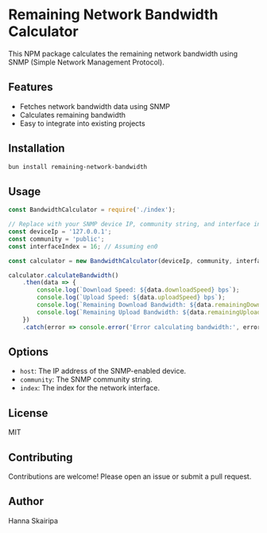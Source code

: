 # Remaining Network Bandwidth Calculator

This NPM package calculates the remaining network bandwidth using SNMP (Simple Network Management Protocol).

## Features

- Fetches network bandwidth data using SNMP
- Calculates remaining bandwidth
- Easy to integrate into existing projects

## Installation

```bash
bun install remaining-network-bandwidth
```

## Usage

```javascript
const BandwidthCalculator = require('./index');

// Replace with your SNMP device IP, community string, and interface index
const deviceIp = '127.0.0.1';
const community = 'public';
const interfaceIndex = 16; // Assuming en0

const calculator = new BandwidthCalculator(deviceIp, community, interfaceIndex);

calculator.calculateBandwidth()
    .then(data => {
        console.log(`Download Speed: ${data.downloadSpeed} bps`);
        console.log(`Upload Speed: ${data.uploadSpeed} bps`);
        console.log(`Remaining Download Bandwidth: ${data.remainingDownload} bps`);
        console.log(`Remaining Upload Bandwidth: ${data.remainingUpload} bps`);
    })
    .catch(error => console.error('Error calculating bandwidth:', error));
```

## Options

- `host`: The IP address of the SNMP-enabled device.
- `community`: The SNMP community string.
- `index`: The index for the network interface.

## License

MIT

## Contributing

Contributions are welcome! Please open an issue or submit a pull request.

## Author

Hanna Skairipa
